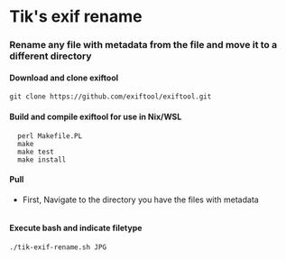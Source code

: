 # Tik's exif rename
### Rename any file with metadata from the file and move it to a different directory

#### Download and clone exiftool
```
git clone https://github.com/exiftool/exiftool.git
```

#### Build and compile exiftool for use in Nix/WSL
```
  perl Makefile.PL
  make
  make test
  make install
```

#### Pull 
- First, Navigate to the directory you have the files with metadata
```

```
#### Execute bash and indicate filetype
```
./tik-exif-rename.sh JPG 
```

